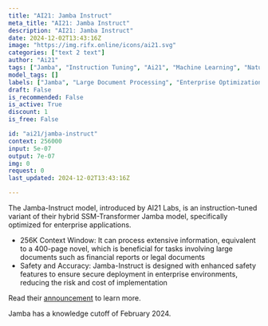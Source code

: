 ```yaml
---
title: "AI21: Jamba Instruct"
meta_title: "AI21: Jamba Instruct"
description: "AI21: Jamba Instruct"
date: 2024-12-02T13:43:16Z
image: "https://img.rifx.online/icons/ai21.svg"
categories: ["text 2 text"]
author: "Ai21"
tags: ["Jamba", "Instruction Tuning", "Ai21", "Machine Learning", "Natural Language Processing", "Programming", "Technology", "Enterprise Optimization", "Chatbots", "Large Document Processing", "Safety Features"]
model_tags: []
labels: ["Jamba", "Large Document Processing", "Enterprise Optimization", "Safety Features", "Instruction Tuning"]
draft: False
is_recommended: False
is_active: True
discount: 1
is_free: False

id: "ai21/jamba-instruct"
context: 256000
input: 5e-07
output: 7e-07
img: 0
request: 0
last_updated: 2024-12-02T13:43:16Z

---
```


The Jamba-Instruct model, introduced by AI21 Labs, is an instruction-tuned variant of their hybrid SSM-Transformer Jamba model, specifically optimized for enterprise applications.

- 256K Context Window: It can process extensive information, equivalent to a 400-page novel, which is beneficial for tasks involving large documents such as financial reports or legal documents
- Safety and Accuracy: Jamba-Instruct is designed with enhanced safety features to ensure secure deployment in enterprise environments, reducing the risk and cost of implementation

Read their [announcement](https://www.ai21.com/blog/announcing-jamba) to learn more.

Jamba has a knowledge cutoff of February 2024.


